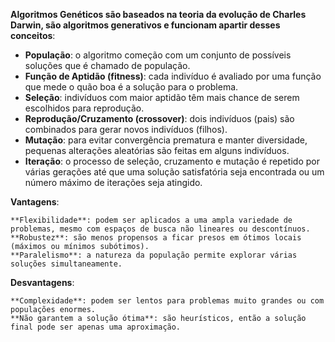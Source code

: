 **Algoritmos Genéticos são baseados na teoria da evolução de Charles Darwin, são algoritmos generativos e funcionam apartir desses conceitos**:

  - **População**: o algoritmo começão com um conjunto de possíveis soluções que é chamado de população.
  - **Função de Aptidão (fitness)**: cada indivíduo é avaliado por uma função que mede o quão boa é a solução para o problema.
  - **Seleção**: indivíduos com maior aptidão têm mais chance de serem escolhidos para reprodução.
  - **Reprodução/Cruzamento (crossover)**: dois indivíduos (pais) são combinados para gerar novos indivíduos (filhos).
  - **Mutação**: para evitar convergência prematura e manter diversidade, pequenas alterações aleatórias são feitas em alguns indivíduos.
  - **Iteração**: o processo de seleção, cruzamento e mutação é repetido por várias gerações até que uma solução satisfatória seja encontrada ou um número máximo de iterações seja atingido.

  **Vantagens**:

    **Flexibilidade**: podem ser aplicados a uma ampla variedade de problemas, mesmo com espaços de busca não lineares ou descontínuos.
    **Robustez**: são menos propensos a ficar presos em ótimos locais (máximos ou mínimos subótimos).
    **Paralelismo**: a natureza da população permite explorar várias soluções simultaneamente.
  
  **Desvantagens**:

    **Complexidade**: podem ser lentos para problemas muito grandes ou com populações enormes.
    **Não garantem a solução ótima**: são heurísticos, então a solução final pode ser apenas uma aproximação.
